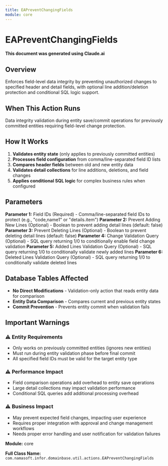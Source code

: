 ```yaml
---
title: EAPreventChangingFields
module: core
---
```



<div class='entity-flows'>

# EAPreventChangingFields

**This document was generated using Claude.ai**

## Overview

Enforces field-level data integrity by preventing unauthorized changes to specified header and detail fields, with optional line addition/deletion protection and conditional SQL logic support.

## When This Action Runs

Data integrity validation during entity save/commit operations for previously committed entities requiring field-level change protection.

## How It Works

1. **Validates entity state** (only applies to previously committed entities)
2. **Processes field configuration** from comma/line-separated field ID lists
3. **Compares header fields** between old and new entity data
4. **Validates detail collections** for line additions, deletions, and field changes
5. **Applies conditional SQL logic** for complex business rules when configured


## Parameters

**Parameter 1:** Field IDs (Required) - Comma/line-separated field IDs to protect (e.g., "code,name1" or "details.item")
**Parameter 2:** Prevent Adding New Lines (Optional) - Boolean to prevent adding detail lines (default: false)
**Parameter 3:** Prevent Deleting Lines (Optional) - Boolean to prevent deleting detail lines (default: false)
**Parameter 4:** Change Validation Query (Optional) - SQL query returning 1/0 to conditionally enable field change validation
**Parameter 5:** Added Lines Validation Query (Optional) - SQL query returning 1/0 to conditionally validate newly added lines
**Parameter 6:** Deleted Lines Validation Query (Optional) - SQL query returning 1/0 to conditionally validate deleted lines

## Database Tables Affected

- **No Direct Modifications** - Validation-only action that reads entity data for comparison
- **Entity Data Comparison** - Compares current and previous entity states
- **Commit Prevention** - Prevents entity commit when validation fails


## Important Warnings

### ⚠️ Entity Requirements
- Only works on previously committed entities (ignores new entities)
- Must run during entity validation phase before final commit
- All specified field IDs must be valid for the target entity type

### ⚠️ Performance Impact
- Field comparison operations add overhead to entity save operations
- Large detail collections may impact validation performance
- Conditional SQL queries add additional processing overhead

### ⚠️ Business Impact
- May prevent expected field changes, impacting user experience
- Requires proper integration with approval and change management workflows
- Needs proper error handling and user notification for validation failures


**Module:** core

**Full Class Name:** `com.namasoft.infor.domainbase.util.actions.EAPreventChangingFields`


</div>

